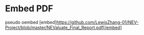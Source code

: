 # Embed PDF
pseudo oembed [embed]https://github.com/LewisZhang-01/NEV-Project/blob/master/NEValuate_Final_Report.pdf[/embed]
